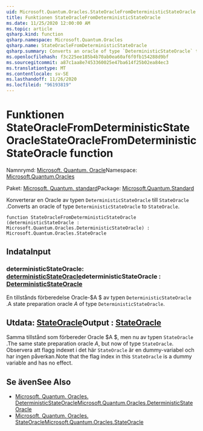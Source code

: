 ```yaml
---
uid: Microsoft.Quantum.Oracles.StateOracleFromDeterministicStateOracle
title: Funktionen StateOracleFromDeterministicStateOracle
ms.date: 11/25/2020 12:00:00 AM
ms.topic: article
qsharp.kind: function
qsharp.namespace: Microsoft.Quantum.Oracles
qsharp.name: StateOracleFromDeterministicStateOracle
qsharp.summary: Converts an oracle of type `DeterministicStateOracle` to `StateOracle`.
ms.openlocfilehash: f3c225ee185b4b70ab0ea60af6f0fb154288d9bf
ms.sourcegitcommit: a87c1aa8e7453360025e47ba614f25b02ea84ec3
ms.translationtype: MT
ms.contentlocale: sv-SE
ms.lasthandoff: 11/26/2020
ms.locfileid: "96193819"
---
```

# <a name="stateoraclefromdeterministicstateoracle-function"></a><span data-ttu-id="afb0c-102">Funktionen StateOracleFromDeterministicStateOracle</span><span class="sxs-lookup"><span data-stu-id="afb0c-102">StateOracleFromDeterministicStateOracle function</span></span>

<span data-ttu-id="afb0c-103">Namnrymd: [Microsoft. Quantum. Oracle](xref:Microsoft.Quantum.Oracles)</span><span class="sxs-lookup"><span data-stu-id="afb0c-103">Namespace: [Microsoft.Quantum.Oracles](xref:Microsoft.Quantum.Oracles)</span></span>

<span data-ttu-id="afb0c-104">Paket: [Microsoft. Quantum. standard](https://nuget.org/packages/Microsoft.Quantum.Standard)</span><span class="sxs-lookup"><span data-stu-id="afb0c-104">Package: [Microsoft.Quantum.Standard](https://nuget.org/packages/Microsoft.Quantum.Standard)</span></span>


<span data-ttu-id="afb0c-105">Konverterar en Oracle av typen `DeterministicStateOracle` till `StateOracle` .</span><span class="sxs-lookup"><span data-stu-id="afb0c-105">Converts an oracle of type `DeterministicStateOracle` to `StateOracle`.</span></span>

```qsharp
function StateOracleFromDeterministicStateOracle (deterministicStateOracle : Microsoft.Quantum.Oracles.DeterministicStateOracle) : Microsoft.Quantum.Oracles.StateOracle
```


## <a name="input"></a><span data-ttu-id="afb0c-106">Indata</span><span class="sxs-lookup"><span data-stu-id="afb0c-106">Input</span></span>

### <a name="deterministicstateoracle--deterministicstateoracle"></a><span data-ttu-id="afb0c-107">deterministicStateOracle: [deterministicStateOracle](xref:Microsoft.Quantum.Oracles.DeterministicStateOracle)</span><span class="sxs-lookup"><span data-stu-id="afb0c-107">deterministicStateOracle : [DeterministicStateOracle](xref:Microsoft.Quantum.Oracles.DeterministicStateOracle)</span></span>

<span data-ttu-id="afb0c-108">En tillstånds förberedelse Oracle-$A $ av typen `DeterministicStateOracle` .</span><span class="sxs-lookup"><span data-stu-id="afb0c-108">A state preparation oracle $A$ of type `DeterministicStateOracle`.</span></span>



## <a name="output--stateoracle"></a><span data-ttu-id="afb0c-109">Utdata: [StateOracle](xref:Microsoft.Quantum.Oracles.StateOracle)</span><span class="sxs-lookup"><span data-stu-id="afb0c-109">Output : [StateOracle](xref:Microsoft.Quantum.Oracles.StateOracle)</span></span>

<span data-ttu-id="afb0c-110">Samma tillstånd som förbereder Oracle $A $, men nu av typen `StateOracle` .</span><span class="sxs-lookup"><span data-stu-id="afb0c-110">The same state preparation oracle $A$, but now of type `StateOracle`.</span></span> <span data-ttu-id="afb0c-111">Observera att flagg indexet i det här `StateOracle` är en dummy-variabel och har ingen påverkan.</span><span class="sxs-lookup"><span data-stu-id="afb0c-111">Note that the flag index in this `StateOracle` is a dummy variable and has no effect.</span></span>

## <a name="see-also"></a><span data-ttu-id="afb0c-112">Se även</span><span class="sxs-lookup"><span data-stu-id="afb0c-112">See Also</span></span>

- [<span data-ttu-id="afb0c-113">Microsoft. Quantum. Oracles. DeterministicStateOracle</span><span class="sxs-lookup"><span data-stu-id="afb0c-113">Microsoft.Quantum.Oracles.DeterministicStateOracle</span></span>](xref:Microsoft.Quantum.Oracles.DeterministicStateOracle)
- [<span data-ttu-id="afb0c-114">Microsoft. Quantum. Oracles. StateOracle</span><span class="sxs-lookup"><span data-stu-id="afb0c-114">Microsoft.Quantum.Oracles.StateOracle</span></span>](xref:Microsoft.Quantum.Oracles.StateOracle)